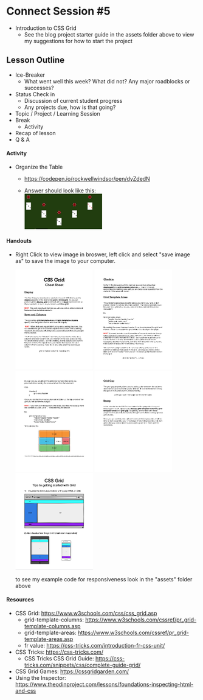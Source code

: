 # Connect Session #5

  * Introduction to CSS Grid
    * See the blog project starter guide in the assets folder above to view my suggestions for how to start the project

## Lesson Outline

  * Ice-Breaker
    * What went well this week?  What did not?  Any major roadblocks or successes?
  * Status Check in
    * Discussion of current student progress
    * Any projects due, how is that going?
  * Topic / Project / Learning Session
  * Break
    * Activity
  * Recap of lesson
  * Q & A

#### Activity

  * Organize the Table
    * https://codepen.io/rockwellwindsor/pen/dyZdedN

    * Answer should look like this: <br />
      <img src="./assets/grid-answer.png" width="204">
#### Handouts

  * Right Click to view image in broswer, left click and select "save image as" to save the image to your computer.

    <img src="./handouts/css_grid_1.png" width="204"/> <img src="./handouts/css_grid_2.png" width="204"/>
    <img src="./handouts/css_grid_3.png" width="204"/> <img src="./handouts/css_grid_4.png" width="204"/>
    <img src="./handouts/css-grid-getting-started.png" width="204"/> 
    <figcaption>to see my example code for responsiveness look in the "assets" folder above</figcaption>

#### Resources

  * CSS Grid: https://www.w3schools.com/css/css_grid.asp
    * grid-template-columns: https://www.w3schools.com/cssref/pr_grid-template-columns.asp
    * grid-template-areas: https://www.w3schools.com/cssref/pr_grid-template-areas.asp
    * fr value: https://css-tricks.com/introduction-fr-css-unit/
  * CSS Tricks: https://css-tricks.com/
    * CSS Tricks CSS Grid Guide: https://css-tricks.com/snippets/css/complete-guide-grid/
  * CSS Grid Games: https://cssgridgarden.com/
  * Using the Inspector: https://www.theodinproject.com/lessons/foundations-inspecting-html-and-css
